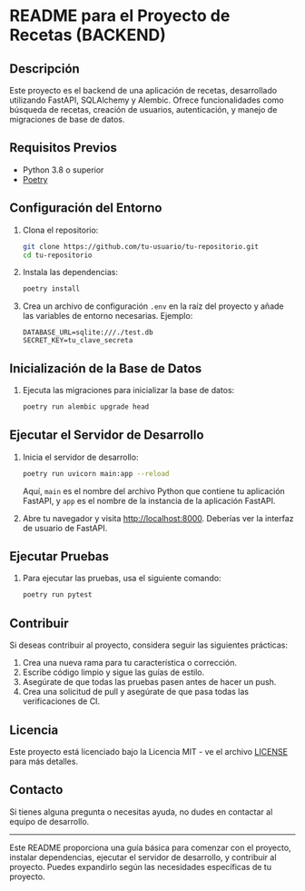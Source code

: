 # README para el Proyecto de Recetas (BACKEND)

## Descripción
Este proyecto es el backend de una aplicación de recetas, desarrollado utilizando FastAPI, SQLAlchemy y Alembic. Ofrece funcionalidades como búsqueda de recetas, creación de usuarios, autenticación, y manejo de migraciones de base de datos.

## Requisitos Previos
- Python 3.8 o superior
- [Poetry](https://python-poetry.org/docs/#installation)

## Configuración del Entorno
1. Clona el repositorio:
   ```bash
   git clone https://github.com/tu-usuario/tu-repositorio.git
   cd tu-repositorio
   ```

2. Instala las dependencias:
   ```bash
   poetry install
   ```

3. Crea un archivo de configuración `.env` en la raíz del proyecto y añade las variables de entorno necesarias. Ejemplo:
   ```env
   DATABASE_URL=sqlite:///./test.db
   SECRET_KEY=tu_clave_secreta
   ```

## Inicialización de la Base de Datos
1. Ejecuta las migraciones para inicializar la base de datos:
   ```bash
   poetry run alembic upgrade head
   ```

## Ejecutar el Servidor de Desarrollo
1. Inicia el servidor de desarrollo:
   ```bash
   poetry run uvicorn main:app --reload
   ```
   Aquí, `main` es el nombre del archivo Python que contiene tu aplicación FastAPI, y `app` es el nombre de la instancia de la aplicación FastAPI.

2. Abre tu navegador y visita [http://localhost:8000](http://localhost:8000). Deberías ver la interfaz de usuario de FastAPI.

## Ejecutar Pruebas
1. Para ejecutar las pruebas, usa el siguiente comando:
   ```bash
   poetry run pytest
   ```

## Contribuir
Si deseas contribuir al proyecto, considera seguir las siguientes prácticas:

1. Crea una nueva rama para tu característica o corrección.
2. Escribe código limpio y sigue las guías de estilo.
3. Asegúrate de que todas las pruebas pasen antes de hacer un push.
4. Crea una solicitud de pull y asegúrate de que pasa todas las verificaciones de CI.

## Licencia
Este proyecto está licenciado bajo la Licencia MIT - ve el archivo [LICENSE](LICENSE) para más detalles.

## Contacto
Si tienes alguna pregunta o necesitas ayuda, no dudes en contactar al equipo de desarrollo.

---

Este README proporciona una guía básica para comenzar con el proyecto, instalar dependencias, ejecutar el servidor de desarrollo, y contribuir al proyecto. Puedes expandirlo según las necesidades específicas de tu proyecto.